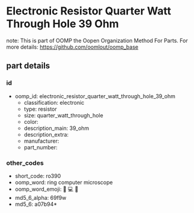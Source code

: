 # Electronic Resistor Quarter Watt Through Hole 39 Ohm  

note: This is part of OOMP the Oopen Organization Method For Parts. For more details: https://github.com/oomlout/oomp_base

##  part details





### id
* oomp_id: electronic_resistor_quarter_watt_through_hole_39_ohm
  * classification: electronic
  * type: resistor
  * size: quarter_watt_through_hole
  * color: 
  * description_main: 39_ohm
  * description_extra: 
  * manufacturer: 
  * part_number: 

### other_codes
* short_code: ro390
* oomp_word: ring computer microscope
* oomp_word_emoji: :ring: :computer: :microscope:
* md5_6_alpha: 69f9w
* md5_6: a07b94* 